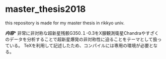 # master_thesis2018
this repository is made for my master thesis in rikkyo univ.

***内容****
非常に非対称な超新星残骸G350.１-0.3をX腺観測衛星Chandraやすざくのデータを分析することで超新星爆発の非対称性に迫ることをテーマとして扱っている。
TeXを利用して記述したため、コンパイルには専用の環境が必要となる。
